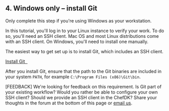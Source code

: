 ## 4. Windows only &ndash; install Git

Only complete this step if you're using Windows as your workstation.

In this tutorial, you'll log in to your Linux instance to verify your work. To do so, you'll need an SSH client. Mac OS and most Linux distributions come with an SSH client. On Windows, you'll need to install one manually.

The easiest way to get set up is to install Git, which includes an SSH client.

<a class='accent-button radius' href='http://git-scm.com/download/' target='_blank'>Install Git&nbsp;&nbsp;<i class='fa fa-external-link'></i></a>

After you install Git, ensure that the path to the Git binaries are included in your system `PATH`, for example <code class="file-path">C:\\Program Files (x86)\\Git\\bin</code>.

[FEEDBACK] We're looking for feedback on this requirement. Is Git part of your existing workflow? Would you rather be able to configure your own SSH client? Should we provide an SSH client in the ChefDK? Share your thoughts in the forum at the bottom of this page or <a href="mailto:learnchef@chef.io?subject=Feedback on Git for Windows workstations">email us</a>.
